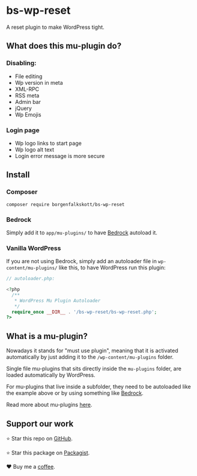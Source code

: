 # bs-wp-reset

A reset plugin to make WordPress tight.

## What does this mu-plugin do?

### Disabling:

- File editing
- Wp version in meta
- XML-RPC
- RSS meta
- Admin bar
- jQuery
- Wp Emojis

### Login page

- Wp logo links to start page
- Wp logo alt text
- Login error message is more secure

## Install

### Composer

```
composer require borgenfalkskott/bs-wp-reset
```

### Bedrock

Simply add it to `app/mu-plugins/` to have [Bedrock](https://roots.io/bedrock/) autoload it.

### Vanilla WordPress

If you are not using Bedrock, simply add an autoloader file in `wp-content/mu-plugins/` like this, to have WordPress run this plugin:

```php
// autoloader.php:

<?php
  /**
   * WordPress Mu Plugin Autoloader
   */
  require_once __DIR__ . '/bs-wp-reset/bs-wp-reset.php';
?>
```

## What is a mu-plugin?

Nowadays it stands for "must use plugin", meaning that it is activated automatically by just adding it to the `/wp-content/mu-plugins` folder.

Single file mu-plugins that sits directly inside the `mu-plugins` folder, are loaded automatically by WordPress.

For mu-plugins that live inside a subfolder, they need to be autoloaded like the example above or by using something like [Bedrock](https://roots.io/bedrock/).

Read more about mu-plugins [here](https://wordpress.org/support/article/must-use-plugins/).

## Support our work

⭐️ Star this repo on [GitHub](https://github.com/borgenfalkskott/bs-wp-reset).

⭐️ Star this package on [Packagist](https://packagist.org/packages/borgenfalkskott/bs-wp-reset).

❤️ Buy me a [coffee](https://github.com/sponsors/borgenfalkskott).
